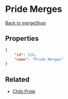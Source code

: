 # Pride Merges

<no description available>

[Back to mergeShop](../merge-shops.md)

## Properties

```json
{
    "id": 316,
    "name": "Pride Merges"
}
```

## Related

- [Chibi Pride](../items/19380-chibi-pride.md)

